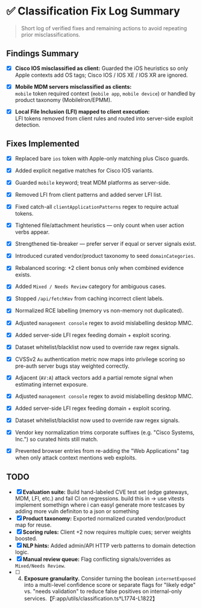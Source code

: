 # ✅ Classification Fix Log Summary

> Short log of verified fixes and remaining actions to avoid repeating prior misclassifications.

## Findings Summary
- [x] **Cisco IOS misclassified as client:** Guarded the iOS heuristics so only Apple contexts add OS tags; Cisco IOS / IOS XE / IOS XR are ignored.

- [x] **Mobile MDM servers misclassified as clients:**  
  `mobile` token required context (`mobile app`, `mobile device`) or handled by product taxonomy (MobileIron/EPMM).

- [x] **Local File Inclusion (LFI) mapped to client execution:**  
  LFI tokens removed from client rules and routed into server-side exploit detection.

## Fixes Implemented
- [x] Replaced bare `ios` token with Apple-only matching plus Cisco guards.
- [x] Added explicit negative matches for Cisco IOS variants.
- [x] Guarded `mobile` keyword; treat MDM platforms as server-side.  
- [x] Removed LFI from client patterns and added server LFI list.  
- [x] Fixed catch-all `clientApplicationPatterns` regex to require actual tokens.  
- [x] Tightened file/attachment heuristics — only count when user action verbs appear.  
- [x] Strengthened tie-breaker — prefer server if equal or server signals exist.  
- [x] Introduced curated vendor/product taxonomy to seed `domainCategories`.  
- [x] Rebalanced scoring: +2 client bonus only when combined evidence exists.  
- [x] Added `Mixed / Needs Review` category for ambiguous cases.  
- [x] Stopped `/api/fetchKev` from caching incorrect client labels.  
- [x] Normalized RCE labelling (memory vs non-memory not duplicated).  
- [x] Adjusted `management console` regex to avoid mislabelling desktop MMC.  
- [x] Added server-side LFI regex feeding domain + exploit scoring.
- [x] Dataset whitelist/blacklist now used to override raw regex signals.
- [x] CVSSv2 `Au` authentication metric now maps into privilege scoring so pre-auth server bugs stay weighted correctly.
- [x] Adjacent (`AV:A`) attack vectors add a partial remote signal when estimating internet exposure.
- [x] Adjusted `management console` regex to avoid mislabelling desktop MMC.
- [x] Added server-side LFI regex feeding domain + exploit scoring.
- [x] Dataset whitelist/blacklist now used to override raw regex signals.
- [x] Vendor key normalization trims corporate suffixes (e.g. "Cisco Systems, Inc.") so curated hints still match.
- [x] Prevented browser entries from re-adding the "Web Applications" tag when only attack context mentions web exploits.


## TODO 

- [x] **Evaluation suite:** Build hand-labeled CVE test set (edge gateways, MDM, LFI, etc.) and fail CI on regressions. build this in -> use vitests implement somethign where i can easyl generate more testcases by adding more vuln definiton to a json or something
- [x] **Product taxonomy:** Exported normalized curated vendor/product map for reuse.
- [x] **Scoring rules:** Client +2 now requires multiple cues; server weights boosted.
- [x] **NLP hints:** Added admin/API HTTP verb patterns to domain detection logic.
- [x] **Manual review queue:** Flag conflicting signals/overrides as `Mixed/Needs Review`.
- [ ] 4. **Exposure granularity.** Consider turning the boolean `internetExposed` into a multi-level confidence score or separate flags for "likely edge" vs. "needs validation" to reduce false positives on internal-only services.【F:app/utils/classification.ts†L1774-L1822】

